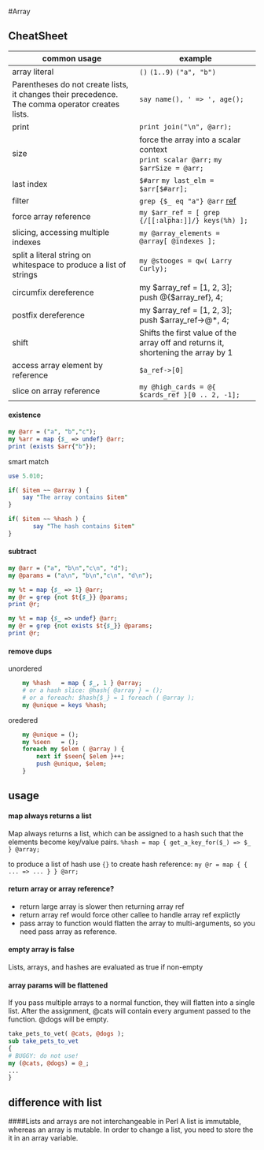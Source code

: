 #Array

## CheatSheet

| common usage  | example|
| ------------- | ------------- |
| array literal  | `()` `(1..9)` `("a", "b")`  |
|Parentheses do not create lists, it changes their precedence. The comma operator creates lists.|`say name(), ' => ', age();`|
| print | `print join("\n", @arr);` |
|size|force the array into a scalar context <br> `print scalar @arr;` `my $arrSize = @arr;`|
|last index| `$#arr` `my last_elm = $arr[$#arr];`|
|filter| `grep {$_ eq "a"} @arr` [ref](http://perldoc.perl.org/functions/grep.html)|
|force array reference|	`my $arr_ref = [ grep {/[[:alpha:]]/} keys(%h) ];`|
|slicing, accessing multiple indexes| `my @array_elements = @array[ @indexes ];`|
|split a literal string on whitespace to produce a list of strings|`my @stooges = qw( Larry Curly);`|
|circumfix dereference|my $array_ref = [1, 2, 3]; <br> push @{$array_ref}, 4;|
|postfix dereference|my $array_ref = [1, 2, 3]; <br> push $array_ref->@*, 4;|
|shift| Shifts the first value of the array off and returns it, shortening the array by 1|
|access array element by reference| `$a_ref->[0]`|
|slice on array reference|`my @high_cards = @{ $cards_ref }[0 .. 2, -1];`|

#### existence

```perl
my @arr = ("a", "b","c");
my %arr = map {$_ => undef} @arr;
print (exists $arr{"b"});
```

smart match

```perl
use 5.010;

if( $item ~~ @array ) {
	say "The array contains $item"
}

if( $item ~~ %hash ) {
       say "The hash contains $item"
}
```

#### subtract

```perl
my @arr = ("a", "b\n","c\n", "d");
my @params = ("a\n", "b\n","c\n", "d\n");

my %t = map {$_ => 1} @arr;
my @r = grep {not $t{$_}} @params;
print @r;

my %t = map {$_ => undef} @arr;
my @r = grep {not exists $t{$_}} @params;
print @r;
```

#### remove dups
unordered

```perl
    my %hash   = map { $_, 1 } @array;
    # or a hash slice: @hash{ @array } = ();
    # or a foreach: $hash{$_} = 1 foreach ( @array );
    my @unique = keys %hash;
```

oredered

```perl
    my @unique = ();
    my %seen   = ();
    foreach my $elem ( @array ) {
        next if $seen{ $elem }++;
        push @unique, $elem;
    }
  ```
  
## usage

#### map always returns a list
Map always returns a list, which can be assigned to a hash such
that the elements become key/value pairs. 
`%hash = map { get_a_key_for($_) => $_ } @array;`

to produce a list of hash use `{}` to create hash reference:
`my @r = map { { ... => ... } } @arr;`


#### return array or array reference?
- return large array is slower then returning array ref
- return array ref would force other callee to handle array ref explictly 
- pass array to function would flatten the array to multi-arguments, so you need pass array as reference.

#### empty array is false

Lists, arrays, and hashes are evaluated as true if non-empty

#### array params will be flattened
If you pass multiple arrays to a normal function, they will flatten into a single list.
After the assignment, @cats will contain every argument passed to the function.@dogs will be empty.

```perl
take_pets_to_vet( @cats, @dogs );sub take_pets_to_vet{# BUGGY: do not use!my (@cats, @dogs) = @_;...}
```


## difference with list
####Lists and arrays are not interchangeable in Perl
A list is immutable, whereas an array is mutable. 
In order to change a list, you need to store the it in an array variable.